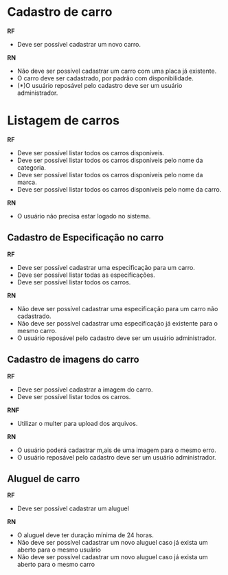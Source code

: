 # Cadastro de carro

**RF**
- Deve ser possível cadastrar um novo carro.

**RN**
* Não deve ser possível cadastrar um carro com uma placa já existente.
* O carro deve ser cadastrado, por padrão com disponibilidade.
* (*)O usuário reposável pelo cadastro deve ser um usuário administrador.

# Listagem de carros
**RF**
* Deve ser possível listar todos os carros disponíveis.
* Deve ser possível listar todos os carros disponíveis pelo nome da categoria.
* Deve ser possível listar todos os carros disponíveis pelo nome da marca.
* Deve ser possível listar todos os carros disponíveis pelo nome da carro.

**RN**
* O usuário não precisa estar logado no sistema.

## Cadastro de Especificação no carro
**RF**
* Deve ser possível cadastrar uma especificação para um carro.
* Deve ser possível listar todas as especificações.
* Deve ser possível listar todos os carros.

**RN**
* Não deve ser possível cadastrar uma especificação para um carro não cadastrado.
* Não deve ser possível cadastrar uma especificação já existente para o mesmo carro.
* O usuário reposável pelo cadastro deve ser um usuário administrador.

## Cadastro de imagens do carro
**RF**
* Deve ser possível cadastrar a imagem do carro.
* Deve ser possível listar todos os carros.

**RNF**
* Utilizar o multer para upload dos arquivos.

**RN**
* O usuário poderá cadastrar m,ais de uma imagem para o mesmo erro.
* O usuário reposável pelo cadastro deve ser um usuário administrador.

## Aluguel de carro
**RF**
* Deve ser possível cadastrar um aluguel

**RN**
* O aluguel deve ter duração mínima de 24 horas.
* Não deve ser possível cadastrar um novo aluguel caso já exista um aberto para o mesmo usuário
* Não deve ser possível cadastrar um novo aluguel caso já exista um aberto para o mesmo carro